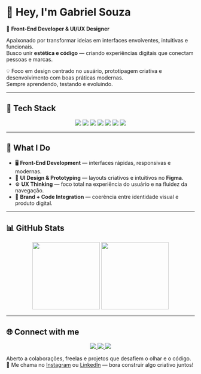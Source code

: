 # 👋 Hey, I'm **Gabriel Souza**

🎨 **Front-End Developer & UI/UX Designer**  

Apaixonado por transformar ideias em interfaces envolventes, intuitivas e funcionais.  
Busco unir **estética e código** — criando experiências digitais que conectam pessoas e marcas.  

💡 Foco em design centrado no usuário, prototipagem criativa e desenvolvimento com boas práticas modernas.  
Sempre aprendendo, testando e evoluindo.

---

## 🚀 **Tech Stack**

<div align="center">

<img src="https://img.shields.io/badge/HTML5-E34F26?style=for-the-badge&logo=html5&logoColor=white" />
<img src="https://img.shields.io/badge/CSS3-1572B6?style=for-the-badge&logo=css3&logoColor=white" />
<img src="https://img.shields.io/badge/JavaScript-F7DF1E?style=for-the-badge&logo=javascript&logoColor=black" />
<img src="https://img.shields.io/badge/React-20232A?style=for-the-badge&logo=react&logoColor=61DAFB" />
<img src="https://img.shields.io/badge/TailwindCSS-06B6D4?style=for-the-badge&logo=tailwindcss&logoColor=white" />
<img src="https://img.shields.io/badge/Figma-F24E1E?style=for-the-badge&logo=figma&logoColor=white" />
<img src="https://img.shields.io/badge/Git-F05032?style=for-the-badge&logo=git&logoColor=white" />

</div>

---

## 🧠 **What I Do**

- 🖥️ **Front-End Development** — interfaces rápidas, responsivas e modernas.  
- 🎨 **UI Design & Prototyping** — layouts criativos e intuitivos no **Figma**.  
- ⚙️ **UX Thinking** — foco total na experiência do usuário e na fluidez da navegação.  
- 🧩 **Brand + Code Integration** — coerência entre identidade visual e produto digital.

---

## 📊 **GitHub Stats**

<div align="center">
  <img height="180em" src="https://github-readme-stats.vercel.app/api?username=gabrielsouzaon&show_icons=true&theme=radical" />
  <img height="180em" src="https://github-readme-stats.vercel.app/api/top-langs/?username=gabrielsouzaon&layout=compact&langs_count=7&theme=radical" />
</div>

---

## 🌐 **Connect with me**

<div align="center">
  <a href="https://www.instagram.com/gabrielsoual/">
    <img src="https://img.shields.io/badge/Instagram-E4405F?style=for-the-badge&logo=instagram&logoColor=white" />
  </a>
  <a href="https://www.linkedin.com/in/gabrielsouzaon/">
    <img src="https://img.shields.io/badge/LinkedIn-0077B5?style=for-the-badge&logo=linkedin&logoColor=white" />
  </a>
  <a href="https://github.com/gabrielsouzaon">
    <img src="https://img.shields.io/badge/GitHub-181717?style=for-the-badge&logo=github&logoColor=white" />
  </a>
</div>


Aberto a colaborações, freelas e projetos que desafiem o olhar e o código.  
📩 Me chama no [Instagram](https://www.instagram.com/gabrielsoual/) ou [LinkedIn](https://www.linkedin.com/in/gabrielsouzaon/) — bora construir algo criativo juntos!
